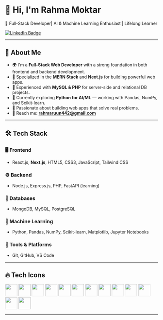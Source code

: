 # 👋 Hi, I'm Rahma Moktar

🚀 Full-Stack Developer| AI & Machine Learning Enthusiast | Lifelong Learner

<p>
  <a href="https://www.linkedin.com/in/rahma-mukhtar-530804268/" target="_blank">
    <img src="https://img.shields.io/badge/LinkedIn-Connect-blue?style=for-the-badge&logo=linkedin&logoColor=white" alt="LinkedIn Badge"/>
  </a>
</p>


---

## 💼 About Me

- 🌍 I'm a **Full-Stack Web Developer** with a strong foundation in both frontend and backend development.
- 🌱 Specialized in the **MERN Stack** and **Next.js** for building powerful web apps.
- 💾 Experienced with **MySQL & PHP** for server-side and relational DB projects.
- 🧠 Currently exploring **Python for AI/ML** — working with Pandas, NumPy, and Scikit-learn.
- 🧪 Passionate about building web apps that solve real problems.
- 📧 Reach me: **rahmaruun442@gmail.com**

---

## 🛠️ Tech Stack

### 🖥️ Frontend
- React.js, **Next.js**, HTML5, CSS3, JavaScript, Tailwind CSS

### ⚙️ Backend
- Node.js, Express.js, PHP, FastAPI (learning)

### 💾 Databases
- MongoDB, MySQL, PostgreSQL

### 🤖 Machine Learning
- Python, Pandas, NumPy, Scikit-learn, Matplotlib, Jupyter Notebooks

### 🧰 Tools & Platforms
- Git, GitHub, VS Code

---

## 🔥 Tech Icons

<p align="left">
  <img src="https://cdn.jsdelivr.net/gh/devicons/devicon/icons/html5/html5-original.svg" width="40" />
  <img src="https://cdn.jsdelivr.net/gh/devicons/devicon/icons/css3/css3-original.svg" width="40" />
  <img src="https://cdn.jsdelivr.net/gh/devicons/devicon/icons/javascript/javascript-original.svg" width="40" />
  <img src="https://cdn.jsdelivr.net/gh/devicons/devicon/icons/react/react-original.svg" width="40" />
  <img src="https://cdn.jsdelivr.net/gh/devicons/devicon/icons/nextjs/nextjs-original.svg" width="40" />
  <img src="https://cdn.jsdelivr.net/gh/devicons/devicon/icons/nodejs/nodejs-original.svg" width="40" />
  <img src="https://cdn.jsdelivr.net/gh/devicons/devicon/icons/express/express-original.svg" width="40" />
  <img src="https://cdn.jsdelivr.net/gh/devicons/devicon/icons/php/php-original.svg" width="40" />
  <img src="https://cdn.jsdelivr.net/gh/devicons/devicon/icons/mysql/mysql-original.svg" width="40" />
  <img src="https://cdn.jsdelivr.net/gh/devicons/devicon/icons/python/python-original.svg" width="40" />
  <img src="https://cdn.jsdelivr.net/gh/devicons/devicon/icons/mongodb/mongodb-original.svg" width="40" />
  <img src="https://cdn.jsdelivr.net/gh/devicons/devicon/icons/git/git-original.svg" width="40" />
  <img src="https://upload.wikimedia.org/wikipedia/commons/3/38/Jupyter_logo.svg" width="40" />

 
</p>

---


